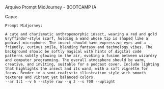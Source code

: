 Arquivo Prompt MidJourney - BOOTCAMP IA

Capa:
	
	Prompt Midjorney:
	
	A cute and charismatic anthropomorphic insect, wearing a red and gold Gryffindor-style scarf, holding a wand whose tip is shaped like a podcast microphone. The insect should have expressive eyes and a friendly, curious smile, blending fantasy and technology vibes. The background should be softly magical with hints of digital code patterns subtly glowing in the air, evoking a fusion between wizardry and computer programming. The overall atmosphere should be warm, creative, and inviting, suitable for a podcast cover. Include lighting that highlights the insect and its wand, with a soft vignette for focus. Render in a semi-realistic illustration style with smooth textures and vibrant yet balanced colors. 
	--ar 1:1 --v 6 --style raw --q 2 --s 700 --uplight
